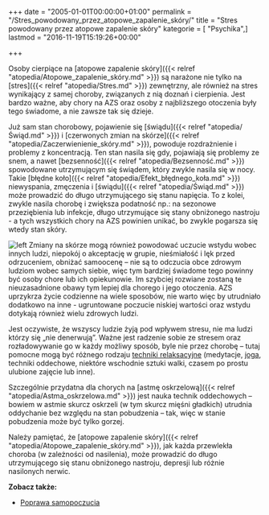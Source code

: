 +++
date = "2005-01-01T00:00:00+01:00"
permalink = "/Stres_powodowany_przez_atopowe_zapalenie_skóry/"
title = "Stres powodowany przez atopowe zapalenie skóry"
kategorie = [ "Psychika",]
lastmod = "2016-11-19T15:19:26+00:00"

+++

Osoby cierpiące na [atopowe zapalenie skóry]({{< relref "atopedia/Atopowe_zapalenie_skóry.md" >}}) są narażone nie tylko na [stres]({{< relref "atopedia/Stres.md" >}}) zewnętrzny, ale również na stres wynikający z samej choroby, związanych z nią doznań i cierpienia. Jest bardzo ważne, aby chory na AZS oraz osoby z najbliższego otoczenia były tego świadome, a nie zawsze tak się dzieje.

Już sam stan chorobowy, pojawienie się [świądu]({{< relref "atopedia/Świąd.md" >}}) i [czerwonych zmian na skórze]({{< relref "atopedia/Zaczerwienienie_skóry.md" >}}), powoduje rozdrażnienie i problemy z koncentracją. Ten stan nasila się gdy, pojawiają się problemy ze snem, a nawet [bezsenność]({{< relref "atopedia/Bezsenność.md" >}}) spowodowane utrzymującym się świądem, który zwykle nasila się w nocy. Takie [błędne koło]({{< relref "atopedia/Efekt_błędnego_koła.md" >}}) niewyspania, zmęczenia i [świądu]({{< relref "atopedia/Świąd.md" >}}) może prowadzić do długo utrzymującego się stanu napięcia. To z kolei, zwykle nasila chorobę i zwiększa podatność np.: na sezonowe przeziębienia lub infekcje, długo utrzymujące się stany obniżonego nastroju - a tych wszystkich chory na AZS powinien unikać, bo zwykle pogarsza się wtedy stan skóry.

![](/images/Niesmialosc.png "left") Zmiany na skórze mogą również powodować uczucie wstydu wobec innych ludzi, niepokój o akceptację w grupie, nieśmiałość i lęk przed odrzuceniem, obniżać samoocenę – nie są to odczucia obce zdrowym ludziom wobec samych siebie, więc tym bardziej świadome tego powinny być osoby chore lub ich opiekunowie. Im szybciej rozwiane zostaną te nieuzasadnione obawy tym lepiej dla chorego i jego otoczenia. AZS uprzykrza życie codzienne na wiele sposobów, nie warto więc by utrudniało dodatkowo na inne - ugruntowane poczucie niskiej wartości oraz wstydu dotykają również wielu zdrowych ludzi.

Jest oczywiste, że wszyscy ludzie żyją pod wpływem stresu, nie ma ludzi którzy się „nie denerwują”. Ważne jest radzenie sobie ze stresem oraz rozładowywanie go w każdy możliwy sposób, byle nie przez chorobę – tutaj pomocne mogą być różnego rodzaju [techniki relaksacyjne](/atopedia/Techniki_relaksacyjne) (medytacje, [joga](http://pl.wikipedia.org/wiki/Joga), techniki oddechowe, niektóre wschodnie sztuki walki, czasem po prostu ulubione zajęcie lub inne).

Szczególnie przydatna dla chorych na [astmę oskrzelową]({{< relref "atopedia/Astma_oskrzelowa.md" >}}) jest nauka technik oddechowych – bowiem w astmie skurcz oskrzeli (w tym skurcz mięśni gładkich) utrudnia oddychanie bez względu na stan pobudzenia – tak, więc w stanie pobudzenia może być tylko gorzej.

Należy pamiętać, że [atopowe zapalenie skóry]({{< relref "atopedia/Atopowe_zapalenie_skóry.md" >}}), jak każda przewlekła choroba (w zależności od nasilenia), może prowadzić do długo utrzymującego się stanu obniżonego nastroju, depresji lub różnie nasilonych nerwic.

**Zobacz także:**

-   [Poprawa samopoczucia](/atopedia/Poprawa_samopoczucia)
